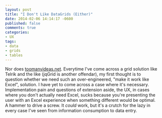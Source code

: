 ```yaml
---
layout: post
title: "I Don't Like DataGrids (Either)"
date: 2014-02-06 14:14:17 -0600
published: false 
comments: true
categories: 
- UX
tags:
- data
- grids
- tables
---
```


Nor does <a href="http://toomanyideas.net/2013/i-dont-like-datagrids.html">toomanyideas.net</a>. Everytime I've come across a grid solution like Telrik and the like (jqGrid is another offendar), my first thought is to question whether we need such an over-engineered, "make it work like Excel", solution. I have yet to come across a case where it's necessary. Implementation pain and questions of extension aside, the UX, in cases where you don't actually need Excel, sucks because you're presenting the user with an Excel experience when something different would be optimal. A hammer to drive a screw. It *could* work, but it's a crutch for the lazy in every case I've seen from information consumption to data entry. 

